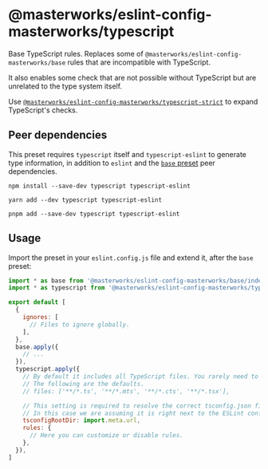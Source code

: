 # @masterworks/eslint-config-masterworks/typescript

Base TypeScript rules. Replaces some of `@masterworks/eslint-config-masterworks/base` rules that are incompatible with TypeScript.

It also enables some check that are not possible without TypeScript but are unrelated to the type system itself.

Use [`@masterworks/eslint-config-masterworks/typescript-strict`](../typescript-strict/README.md) to expand TypeScript's checks.

## Peer dependencies

This preset requires `typescript` itself and `typescript-eslint` to generate type information, in addition to `eslint` and the [`base` preset](../base/README.md) peer dependencies.

```shell
npm install --save-dev typescript typescript-eslint
```

```shell
yarn add --dev typescript typescript-eslint
```

```shell
pnpm add --save-dev typescript typescript-eslint
```

## Usage

Import the preset in your `eslint.config.js` file and extend it, after the `base` preset:

```js
import * as base from '@masterworks/eslint-config-masterworks/base/index.js'
import * as typescript from '@masterworks/eslint-config-masterworks/typescript/index.js'

export default [
  {
    ignores: [
      // Files to ignore globally.
    ],
  },
  base.apply({
    // ...
  }),
  typescript.apply({
    // By default it includes all TypeScript files. You rarely need to update it.
    // The following are the defaults.
    // files: ['**/*.ts', '**/*.mts', '**/*.cts', '**/*.tsx'],

    // This setting is required to resolve the correct tsconfig.json file.
    // In this case we are assuming it is right next to the ESLint configuration file.
    tsconfigRootDir: import.meta.url,
    rules: {
      // Here you can customize or disable rules.
    },
  }),
]
```
